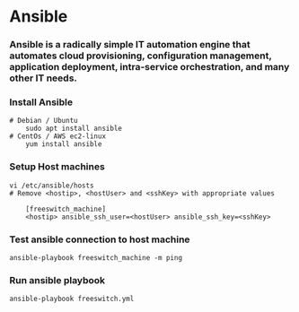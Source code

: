 # Ansible
### Ansible is a radically simple IT automation engine that automates cloud provisioning, configuration management, application deployment, intra-service orchestration, and many other IT needs.

### Install Ansible

```
# Debian / Ubuntu
    sudo apt install ansible
# CentOs / AWS ec2-linux
    yum install ansible
```

### Setup Host machines
```
vi /etc/ansible/hosts
# Remove <hostip>, <hostUser> and <sshKey> with appropriate values

    [freeswitch_machine]
    <hostip> ansible_ssh_user=<hostUser> ansible_ssh_key=<sshKey>
```

### Test ansible connection to host machine
```
ansible-playbook freeswitch_machine -m ping
```

### Run ansible playbook
```
ansible-playbook freeswitch.yml
```